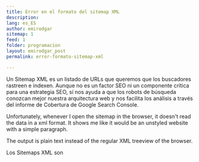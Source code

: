 ```yaml
---
title: Error en el formato del sitemap XML
description: 
lang: es_ES
author: emirodgar
sitemap: 1
feed: 1
folder: programacion
layout: emirodgar_post
permalink: error-formato-sitemap-xml

---
```


Un Sitemap XML es un listado de URLs que queremos que los buscadores rastreen e indexen. Aunque no es un factor SEO ni un componente crítica para una estrategia SEO, sí nos ayuda a que los robots de búsqueda conozcan mejor nuestra arquitectura web y nos facilita los análisis a través del informe de Cobertura de Google Search Console.

Unfortunately, whenever I open the sitemap in the browser, it doesn't read the data in a xml format. It shows me like it would be an unstyled website with a simple paragraph.

The output is plain text instead of the regular XML treeview of the browser.

Los Sitemaps XML son 
<!--stackedit_data:
eyJoaXN0b3J5IjpbLTc2NjEzNjMzMF19
-->